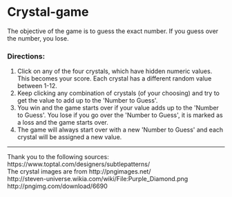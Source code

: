 # Crystal-game


The objective of the game is to guess the exact number.  If you guess over the number, you lose.

<h3>Directions: </h3>

1. Click on any of the four crystals, which have hidden numeric values. This becomes your score. Each crystal has a 
different random value between 1-12.
2. Keep clicking any combination of crystals (of your choosing) and try to get the value to add up to the 'Number to Guess'.
3. You win and the game starts over if your value adds up to the 'Number to Guess'.  You lose if you go over the 'Number to 
Guess', it is marked as a loss and the game starts over.  
4. The game will always start over with a new 'Number to Guess' and each crystal will be assigned a new value.
<hr>
Thank you to the following sources:<br>
https://www.toptal.com/designers/subtlepatterns/<br>
The crystal images are from http://pngimages.net/<br>
http://steven-universe.wikia.com/wiki/File:Purple_Diamond.png<br>
http://pngimg.com/download/6690